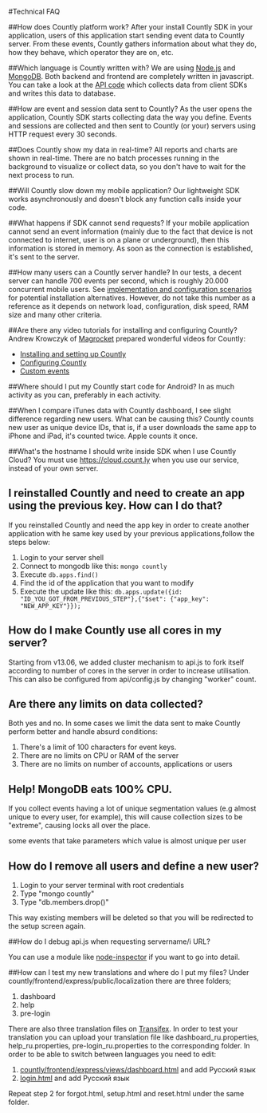 #Technical FAQ

##How does Countly platform work?
After your install Countly SDK in your application, users of this application start sending event data to Countly server. From these events, Countly gathers information about what they do, how they behave, which operator they are on, etc.

##Which language is Countly written with?
We are using [Node.js](http://nodejs.org/) and [MongoDB](http://www.mongodb.org/). Both backend and frontend are completely written in javascript. You can take a look at the [API code](https://github.com/Countly/countly-server/blob/master/api/api.js) which collects data from client SDKs and writes this data to database.

##How are event and session data sent to Countly?
As the user opens the application, Countly SDK starts collecting data the way you define. Events and sessions are collected and then sent to Countly (or your) servers using HTTP request every 30 seconds.

##Does Countly show my data in real-time?
All reports and charts are shown in real-time. There are no batch processes running in the background to visualize or collect data, so you don't have to wait for the next process to run.

##Will Countly slow down my mobile application?
Our lightweight SDK works asynchronously and doesn't block any function calls inside your code.

##What happens if SDK cannot send requests?
If your mobile application cannot send an event information (mainly due to the fact that device is not connected to internet, user is on a plane or underground), then this information is stored in memory. As soon as the connection is established, it's sent to the server.

##How many users can a Countly server handle?
In our tests, a decent server can handle 700 events per second, which is roughly 20.000 concurrent mobile users. See [implementation and configuration scenarios](/resources/reference/implementation-scenarios) for potential installation alternatives.
However, do not take this number as a reference as it depends on network load, configuration, disk speed, RAM size and 
many other criteria.

##Are there any video tutorials for installing and configuring Countly? 
Andrew Krowczyk of [Magrocket](http://magrocket.com) prepared wonderful videos for Countly: 

* [Installing and setting up Countly](http://www.youtube.com/watch?v=WaNme8YS0S0)
* [Configuring Countly](http://www.youtube.com/watch?v=EwBf99Btntw)
* [Custom events](http://www.youtube.com/watch?v=BpwSuXtvjsI)

##Where should I put my Countly start code for Android? 
In as much activity as you can, preferably in each activity.

##When I compare iTunes data with Countly dashboard, I see slight difference regarding new users. What can be causing this?
Countly counts new user as unique device IDs, that is, if a user downloads the same app to iPhone and iPad, it's counted twice. Apple counts it once.

##What's the hostname I should write inside SDK when I use Countly Cloud?
You must use https://cloud.count.ly when you use our service, instead of your own server.

## I reinstalled Countly and need to create an app using the previous key. How can I do that? 

If you reinstalled Countly and need the app key in order to create another application with he same key used by
your previous applications,follow the steps below: 

1. Login to your server shell
2. Connect to mongodb like this: `mongo countly`
3. Execute `db.apps.find()`
4. Find the id of the application that you want to modify 
5. Execute the update like this: `db.apps.update({id: "ID_YOU_GOT_FROM_PREVIOUS_STEP"},{"$set": {"app_key": "NEW_APP_KEY"}});`

## How do I make Countly use all cores in my server? 

Starting from v13.06, we added cluster mechanism to api.js to fork 
itself according to number of cores in the server in order to increase utilisation. 
This can also be configured from api/config.js by changing "worker" count.

## Are there any limits on data collected? 

Both yes and no. In some cases we limit the data sent to make Countly perform better and handle absurd conditions: 

1. There's a limit of 100 characters for event keys.
2. There are no limits on CPU or RAM of the server
3. There are no limits on number of accounts, applications or users

## Help! MongoDB eats 100% CPU.

If you collect events having a lot of unique segmentation values (e.g almost unique to every user, for example), 
this will cause collection sizes to be "extreme", causing locks all over the place.

some events that take parameters which value is almost unique per user

## How do I remove all users and define a new user? 

1. Login to your server terminal with root credentials
2. Type "mongo countly"
3. Type "db.members.drop()"

This way existing members will be deleted so that you will be redirected to the setup screen again.

##How do I debug api.js when requesting servername/i URL?

You can use a module like [node-inspector](https://github.com/node-inspector/node-inspector) if you want to go into detail.

##How can I test my new translations and where do I put my files?
Under countly/frontend/express/public/localization there are three folders;

1. dashboard
2. help
3. pre-login

There are also three translation files on [Transifex](http://transifex.com/projects/p/countly/). In order to test your translation you can upload your translation file like dashboard_ru.properties, help_ru.properties, pre-login_ru.properties to the corresponding folder. In order to be able to switch between languages you need to edit:

1. [countly/frontend/express/views/dashboard.html](https://github.com/Countly/countly-server/blob/master/frontend/express/views/dashboard.html#L132) and add <a data-language-code="ru" class="item">Русский язык</a>
2. [login.html](https://github.com/Countly/countly-server/blob/master/frontend/express/views/login.html#L37) and add <a data-language-code="ru" class="item">Русский язык</a>

Repeat step 2 for forgot.html, setup.html and reset.html under the same folder.
